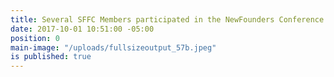 ```yaml
---
title: Several SFFC Members participated in the NewFounders Conference!
date: 2017-10-01 10:51:00 -05:00
position: 0
main-image: "/uploads/fullsizeoutput_57b.jpeg"
is published: true
---
```


